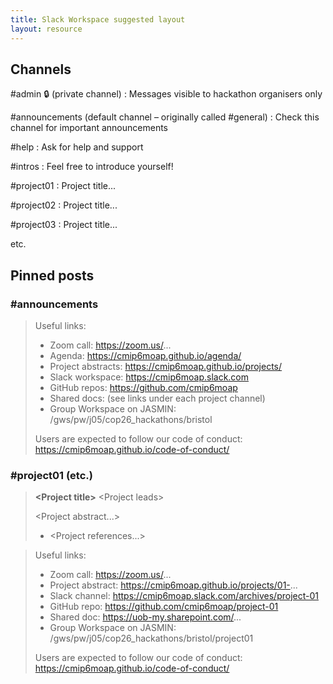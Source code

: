 ```yaml
---
title: Slack Workspace suggested layout
layout: resource
---
```


## Channels

#admin 🔒 (private channel)
: Messages visible to hackathon organisers only

#announcements (default channel – originally called #general)
: Check this channel for important announcements

#help
: Ask for help and support

#intros
: Feel free to introduce yourself!

#project01
: Project title...

#project02
: Project title...

#project03
: Project title...

etc.

## Pinned posts

### #announcements

> Useful links:
> * Zoom call: https://zoom.us/...
> * Agenda: https://cmip6moap.github.io/agenda/
> * Project abstracts: https://cmip6moap.github.io/projects/
> * Slack workspace: https://cmip6moap.slack.com
> * GitHub repos: https://github.com/cmip6moap
> * Shared docs: (see links under each project channel)
> * Group Workspace on JASMIN: /gws/pw/j05/cop26_hackathons/bristol
>
> Users are expected to follow our code of conduct: https://cmip6moap.github.io/code-of-conduct/

### #project01 (etc.)

> **\<Project title\>**
> \<Project leads\>
>
> \<Project abstract...\>
>
> * \<Project references...\>

> Useful links:
> * Zoom call: https://zoom.us/...
> * Project abstract: https://cmip6moap.github.io/projects/01-...
> * Slack channel: https://cmip6moap.slack.com/archives/project-01
> * GitHub repo: https://github.com/cmip6moap/project-01
> * Shared doc: https://uob-my.sharepoint.com/...
> * Group Workspace on JASMIN: /gws/pw/j05/cop26_hackathons/bristol/project01
>
> Users are expected to follow our code of conduct: https://cmip6moap.github.io/code-of-conduct/
